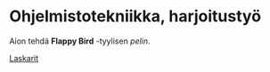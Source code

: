 # Ohjelmistotekniikka, harjoitustyö
 
Aion tehdä __Flappy Bird__ -tyylisen *pelin*.

[Laskarit](laskarit)
